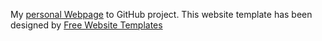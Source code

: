 My [personal Webpage](https://juaito.github.io) to GitHub project. This website template has been designed by [Free Website Templates](https://freewebsitetemplates.com/)
